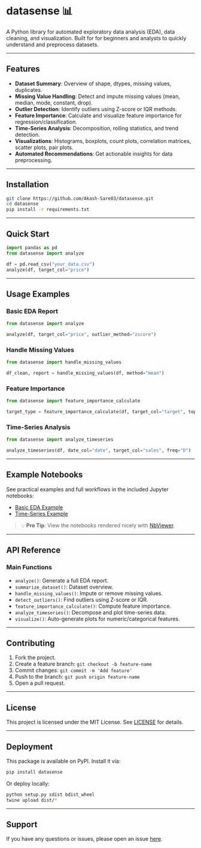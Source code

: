 # datasense 📊

A Python library for automated exploratory data analysis (EDA), data cleaning, and visualization. Built for for beginners and analysts to quickly understand and preprocess datasets.

---

## Features

- **Dataset Summary**: Overview of shape, dtypes, missing values, duplicates.
- **Missing Value Handling**: Detect and impute missing values (mean, median, mode, constant, drop).
- **Outlier Detection**: Identify outliers using Z-score or IQR methods.
- **Feature Importance**: Calculate and visualize feature importance for regression/classification.
- **Time-Series Analysis**: Decomposition, rolling statistics, and trend detection.
- **Visualizations**: Histograms, boxplots, count plots, correlation matrices, scatter plots, pair plots.
- **Automated Recommendations**: Get actionable insights for data preprocessing.

---

## Installation

```bash
git clone https://github.com/Akash-Sare03/datasense.git
cd datasense
pip install -r requirements.txt
```

---

## Quick Start

```python
import pandas as pd
from datasense import analyze

df = pd.read_csv("your_data.csv")
analyze(df, target_col="price")
```

---

## Usage Examples

### Basic EDA Report
```python
from datasense import analyze

analyze(df, target_col="price", outlier_method="zscore")
```

### Handle Missing Values
```python
from datasense import handle_missing_values

df_clean, report = handle_missing_values(df, method="mean")
```

### Feature Importance
```python
from datasense import feature_importance_calculate

target_type = feature_importance_calculate(df, target_col="target", top_n=10)
```

### Time-Series Analysis
```python
from datasense import analyze_timeseries

analyze_timeseries(df, date_col="date", target_col="sales", freq="D")
```

---

## Example Notebooks

See practical examples and full workflows in the included Jupyter notebooks:

- [Basic EDA Example](notebooks/Datasense_Library_Test_1.ipynb)
- [Time-Series Example](notebooks/Datasense_Library_Test_2.ipynb)

> 💡 **Pro Tip**: View the notebooks rendered nicely with [NbViewer](https://nbviewer.jupyter.org/).

---

## API Reference

### Main Functions
- `analyze()`: Generate a full EDA report.
- `summarize_dataset()`: Dataset overview.
- `handle_missing_values()`: Impute or remove missing values.
- `detect_outliers()`: Find outliers using Z-score or IQR.
- `feature_importance_calculate()`: Compute feature importance.
- `analyze_timeseries()`: Decompose and plot time-series data.
- `visualize()`: Auto-generate plots for numeric/categorical features.

---

## Contributing

1. Fork the project.
2. Create a feature branch: `git checkout -b feature-name`
3. Commit changes: `git commit -m 'Add feature'`
4. Push to the branch: `git push origin feature-name`
5. Open a pull request.

---

## License

This project is licensed under the MIT License. See [LICENSE](LICENSE) for details.

---

## Deployment

This package is available on PyPI. Install it via:

```bash
pip install datasense
```

Or deploy locally:

```bash
python setup.py sdist bdist_wheel
twine upload dist/*
```

---

## Support

If you have any questions or issues, please open an issue [here](https://github.com/Akash-Sare03/datasense/issues).


